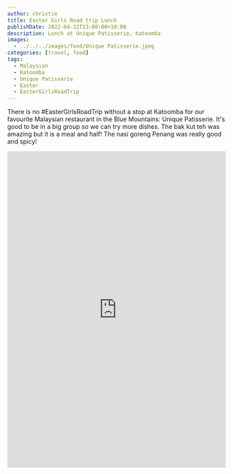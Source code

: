 ```yaml
---
author: christie
title: Easter Girls Road trip Lunch
publishDate: 2022-04-12T13:00:00+10:00
description: Lunch at Unique Patisserie, Katoomba
images:
  - ../../../images/food/Unique Patisserie.jpeg
categories: [travel, food]
tags:
  - Malaysian
  - Katoomba
  - Unique Patisserie
  - Easter
  - EasterGirlsRoadTrip
---
```


There is no #EasterGirlsRoadTrip without a stop at Katoomba for our favourite Malaysian restaurant in the Blue Mountains: Unique Patisserie. It's good to be in a big group so we can try more dishes. The bak kut teh was amazing but it is a meal and half! The nasi goreng Penang was really good and spicy!

<iframe src="https://www.facebook.com/plugins/post.php?href=https%3A%2F%2Fwww.facebook.com%2Fchris1.tham%2Fposts%2Fpfbid0gDrZDKWoG2XJ6QqjfTDmfi95sw8mgJoLnrEcLjb3JfBR6p1MB2qfJBHftEG4FPwJl&show_text=true&width=500" width="500" height="723" style="border:none;overflow:hidden" scrolling="no" frameborder="0" allowfullscreen="true" allow="autoplay; clipboard-write; encrypted-media; picture-in-picture; web-share"></iframe>
